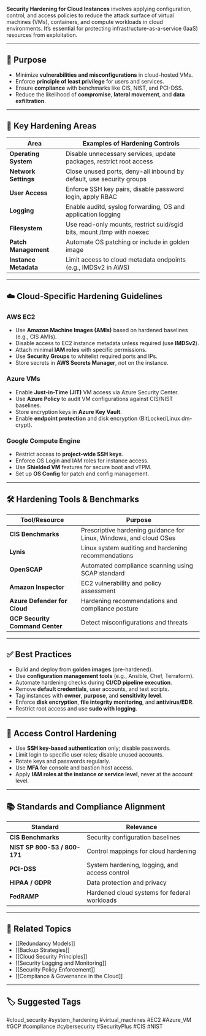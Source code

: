 **Security Hardening for Cloud Instances** involves applying configuration, control, and access policies to reduce the attack surface of virtual machines (VMs), containers, and compute workloads in cloud environments. It’s essential for protecting infrastructure-as-a-service (IaaS) resources from exploitation.

---

## 🎯 Purpose

- Minimize **vulnerabilities and misconfigurations** in cloud-hosted VMs.
- Enforce **principle of least privilege** for users and services.
- Ensure **compliance** with benchmarks like CIS, NIST, and PCI-DSS.
- Reduce the likelihood of **compromise**, **lateral movement**, and **data exfiltration**.

---

## 🧱 Key Hardening Areas

| Area               | Examples of Hardening Controls                                           |
|--------------------|-------------------------------------------------------------------------|
| **Operating System**| Disable unnecessary services, update packages, restrict root access     |
| **Network Settings**| Close unused ports, deny-all inbound by default, use security groups    |
| **User Access**     | Enforce SSH key pairs, disable password login, apply RBAC               |
| **Logging**         | Enable auditd, syslog forwarding, OS and application logging            |
| **Filesystem**      | Use read-only mounts, restrict suid/sgid bits, mount /tmp with noexec   |
| **Patch Management**| Automate OS patching or include in golden image                         |
| **Instance Metadata**| Limit access to cloud metadata endpoints (e.g., IMDSv2 in AWS)         |

---

## ☁️ Cloud-Specific Hardening Guidelines

### AWS EC2

- Use **Amazon Machine Images (AMIs)** based on hardened baselines (e.g., CIS AMIs).
- Disable access to EC2 instance metadata unless required (use **IMDSv2**).
- Attach minimal **IAM roles** with specific permissions.
- Use **Security Groups** to whitelist required ports and IPs.
- Store secrets in **AWS Secrets Manager**, not on the instance.

### Azure VMs

- Enable **Just-in-Time (JIT)** VM access via Azure Security Center.
- Use **Azure Policy** to audit VM configurations against CIS/NIST baselines.
- Store encryption keys in **Azure Key Vault**.
- Enable **endpoint protection** and disk encryption (BitLocker/Linux dm-crypt).

### Google Compute Engine

- Restrict access to **project-wide SSH keys**.
- Enforce OS Login and IAM roles for instance access.
- Use **Shielded VM** features for secure boot and vTPM.
- Set up **OS Config** for patch and config management.

---

## 🛠 Hardening Tools & Benchmarks

| Tool/Resource            | Purpose                                                            |
|--------------------------|---------------------------------------------------------------------|
| **CIS Benchmarks**        | Prescriptive hardening guidance for Linux, Windows, and cloud OSes |
| **Lynis**                 | Linux system auditing and hardening recommendations                |
| **OpenSCAP**              | Automated compliance scanning using SCAP standard                  |
| **Amazon Inspector**      | EC2 vulnerability and policy assessment                            |
| **Azure Defender for Cloud** | Hardening recommendations and compliance posture                 |
| **GCP Security Command Center** | Detect misconfigurations and threats                        |

---

## ✅ Best Practices

- Build and deploy from **golden images** (pre-hardened).
- Use **configuration management tools** (e.g., Ansible, Chef, Terraform).
- Automate hardening checks during **CI/CD pipeline execution**.
- Remove **default credentials**, user accounts, and test scripts.
- Tag instances with **owner**, **purpose**, and **sensitivity level**.
- Enforce **disk encryption**, **file integrity monitoring**, and **antivirus/EDR**.
- Restrict root access and use **sudo with logging**.

---

## 🔐 Access Control Hardening

- Use **SSH key-based authentication** only; disable passwords.
- Limit login to specific user roles; disable unused accounts.
- Rotate keys and passwords regularly.
- Use **MFA** for console and bastion host access.
- Apply **IAM roles at the instance or service level**, never at the account level.

---

## 📚 Standards and Compliance Alignment

| Standard         | Relevance                                      |
|------------------|------------------------------------------------|
| **CIS Benchmarks** | Security configuration baselines              |
| **NIST SP 800-53 / 800-171** | Control mappings for cloud hardening |
| **PCI-DSS**       | System hardening, logging, and access control |
| **HIPAA / GDPR**  | Data protection and privacy                    |
| **FedRAMP**       | Hardened cloud systems for federal workloads   |

---

## 🧩 Related Topics

- [[Redundancy Models]]
- [[Backup Strategies]]
- [[Cloud Security Principles]]
- [[Security Logging and Monitoring]]
- [[Security Policy Enforcement]]
- [[Compliance & Governance in the Cloud]]

---

## 🏷 Suggested Tags

#cloud_security #system_hardening #virtual_machines #EC2 #Azure_VM #GCP #compliance #cybersecurity #SecurityPlus #CIS #NIST
